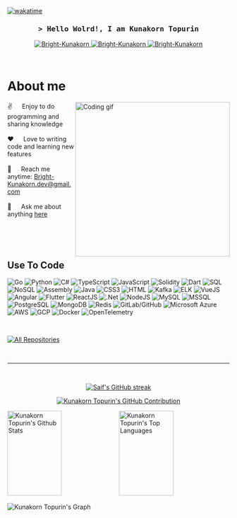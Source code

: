 <!--
<h2 align="center">
  Welcome to Kunakorn Topurin World!
  <img src="https://media.giphy.com/media/hvRJCLFzcasrR4ia7z/giphy.gif" width="28">
</h2>
-->

<!--
<p align="center">
  <a href="https://github.com/Bright-Kunakorn"><img src="https://readme-typing-svg.herokuapp.com/?lines=Self%20Taught%20Programmer;Front%20End%20Developer;1.5%2B%20years%20of%20coding%20experience;Always%20learning%20new%20things&center=true&width=380&height=45"></a>
</p>

 -->


[![wakatime](https://wakatime.com/badge/user/eebb3dd8-d9b2-40de-9b88-6fd6cac99dbc.svg)](https://wakatime.com/@eebb3dd8-d9b2-40de-9b88-6fd6cac99dbc)

<!-- Intro  -->
<h3 align="center">
        <samp>&gt; Hello Wolrd!, I am
                <b><a>Kunakorn Topurin</a></b>
        </samp>
</h3>


<p align="center">

 <a href="https://linkedin.com/in/kunakorn-topurin" target="_blank">
  <img src="https://img.shields.io/badge/LinkedIn-0077B5?style=for-the-badge&logo=linkedin&logoColor=white" alt="Bright-Kunakorn"/>
 </a>
 <a href="https://instagram.com/j3right" target="_blank">
  <img src="https://img.shields.io/badge/Instagram-fe4164?style=for-the-badge&logo=instagram&logoColor=white" alt="Bright-Kunakorn" />
 </a> 
  <a href="https://leetcode.com/Bright-Kunakorn/" target="_blank">
  <img src="https://img.shields.io/badge/Leetcode-F7DF1E?style=for-the-badge&logo=leetcode&logoColor=black" alt="Bright-Kunakorn" />
 </a> 
</p>
<br />

<!-- About Section -->
 # About me
 
<p>
 <img align="right" width="350" src="/assets/programmer.gif" alt="Coding gif" />
  
 ✌️ &emsp; Enjoy to do programming and sharing knowledge <br/><br/>
 ❤️ &emsp; Love to writing code and learning new features<br/><br/>
 📧 &emsp; Reach me anytime: Bright-Kunakorn.dev@gmail.com<br/><br/>
 💬 &emsp; Ask me about anything [here](https://github.com/Bright-Kunakorn/Bright-Kunakorn/issues)

</p>

<br/>
<br/>
<br/>

## Use To Code

![Go](https://img.shields.io/badge/Go-007acc?style=for-the-badge&logo=go&logoColor=white)
![Python](https://img.shields.io/badge/Python-3776ab?style=for-the-badge&logo=python&logoColor=white)
![C#](https://img.shields.io/badge/C%23-239120?style=for-the-badge&logo=csharp&logoColor=white)
![TypeScript](https://img.shields.io/badge/TypeScript-000000?style=for-the-badge&logo=typescript&logoColor=white) 
![JavaScript](https://img.shields.io/badge/JavaScript-F7DF1E?style=for-the-badge&logo=javascript&logoColor=black) 
![Solidity](https://img.shields.io/badge/Solidity-363636?style=for-the-badge&logo=solidity&logoColor=white) 
![Dart](https://img.shields.io/badge/Dart-0175C2?style=for-the-badge&logo=dart&logoColor=white) 
![SQL](https://img.shields.io/badge/SQL-4479A1?style=for-the-badge&logo=postgresql&logoColor=white) 
![NoSQL](https://img.shields.io/badge/NoSQL-4DB33D?style=for-the-badge&logo=mongodb&logoColor=white) 
![Assembly](https://img.shields.io/badge/Assembly-000000?style=for-the-badge&logo=assembly&logoColor=white) 
![Java](https://img.shields.io/badge/Java-007396?style=for-the-badge&logo=java&logoColor=white) 
![CSS3](https://img.shields.io/badge/CSS3-1572B6?style=for-the-badge&logo=css3&logoColor=white) 
![HTML](https://img.shields.io/badge/HTML5-4479A1?style=for-the-badge&logo=html5&logoColor=white) 
![Kafka](https://img.shields.io/badge/Kafka-231F20?style=for-the-badge&logo=apache-kafka&logoColor=white) 
![ELK](https://img.shields.io/badge/ELK-005571?style=for-the-badge&logo=elasticsearch&logoColor=white) 
![VueJS](https://img.shields.io/badge/VueJS-4FC08D?style=for-the-badge&logo=vue.js&logoColor=white) 
![Angular](https://img.shields.io/badge/Angular-DD0031?style=for-the-badge&logo=angular&logoColor=white) 
![Flutter](https://img.shields.io/badge/Flutter-02569B?style=for-the-badge&logo=flutter&logoColor=white) 
![ReactJS](https://img.shields.io/badge/ReactJS-00ADD8?style=for-the-badge&logo=react&logoColor=white) 
![.Net](https://img.shields.io/badge/.Net-512BD4?style=for-the-badge&logo=.net&logoColor=white) 
![NodeJS](https://img.shields.io/badge/NodeJS-339933?style=for-the-badge&logo=node.js&logoColor=white) 
![MySQL](https://img.shields.io/badge/MySQL-4479A1?style=for-the-badge&logo=mysql&logoColor=white) 
![MSSQL](https://img.shields.io/badge/MSSQL-CC2927?style=for-the-badge&logo=microsoft-sql-server&logoColor=white) ![PostgreSQL](https://img.shields.io/badge/PostgreSQL-336791?style=for-the-badge&logo=postgresql&logoColor=white) ![MongoDB](https://img.shields.io/badge/MongoDB-47A248?style=for-the-badge&logo=mongodb&logoColor=white) 
![Redis](https://img.shields.io/badge/Redis-DC382D?style=for-the-badge&logo=redis&logoColor=white) 
![GitLab/GitHub](https://img.shields.io/badge/GitLab%2FGitHub-FCA121?style=for-the-badge&logo=git&logoColor=white) 
![Microsoft Azure](https://img.shields.io/badge/Microsoft%20Azure-0089D6?style=for-the-badge&logo=microsoft-azure&logoColor=white) 
![AWS](https://img.shields.io/badge/AWS-232F3E?style=for-the-badge&logo=amazon-aws&logoColor=white) 
![GCP](https://img.shields.io/badge/GCP-4285F4?style=for-the-badge&logo=google-cloud&logoColor=white) 
![Docker](https://img.shields.io/badge/Docker-2496ED?style=for-the-badge&logo=docker&logoColor=white) 
![OpenTelemetry](https://img.shields.io/badge/OpenTelemetry-555?style=for-the-badge&logo=opentelemetry&logoColor=white) 

<br/>
<p align="left">
  <a href="https://github.com/Bright-Kunakorn?tab=repositories" target="_blank"><img alt="All Repositories" title="All Repositories" src="https://img.shields.io/badge/-All%20Repos-2962FF?style=for-the-badge&logo=koding&logoColor=white"/></a>
</p>

<br/>
<hr/>
<br/>

<p align="center">
  <a href="https://github.com/Bright-Kunakorn">
    <img src="https://github-readme-streak-stats.herokuapp.com/?user=Bright-Kunakorn&theme=radical&border=7F3FBF&background=0D1117" alt="Saif's GitHub streak"/>
  </a>
</p>

<p align="center">
  <a href="https://github.com/Bright-Kunakorn">
    <img src="https://github-profile-summary-cards.vercel.app/api/cards/profile-details?username=Bright-Kunakorn&theme=radical" alt="Kunakorn Topurin's GitHub Contribution"/>
  </a>
</p>

<a> 
    <a href="https://github.com/Bright-Kunakorn"><img alt="Kunakorn Topurin's Github Stats" src="https://denvercoder1-github-readme-stats.vercel.app/api?username=Bright-Kunakorn&show_icons=true&count_private=true&theme=react&border_color=7F3FBF&bg_color=0D1117&title_color=F85D7F&icon_color=F8D866" height="192px" width="49.5%"/></a>
  <a href="https://github.com/Bright-Kunakorn"><img alt="Kunakorn Topurin's Top Languages" src="https://denvercoder1-github-readme-stats.vercel.app/api/top-langs/?username=Bright-Kunakorn&langs_count=8&layout=compact&theme=react&border_color=7F3FBF&bg_color=0D1117&title_color=F85D7F&icon_color=F8D866" height="192px" width="49.5%"/></a>
  <br/>
</a>


![Kunakorn Topurin's Graph](https://github-readme-activity-graph.vercel.app/graph?username=Bright-Kunakorn&custom_title=Al%20Siam's%20GitHub%20Activity%20Graph&bg_color=0D1117&color=7F3FBF&line=7F3FBF&point=7F3FBF&area_color=FFFFFF&title_color=FFFFFF&area=true)
